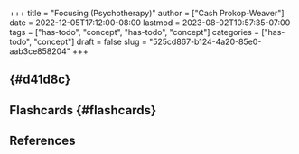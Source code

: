 +++
title = "Focusing (Psychotherapy)"
author = ["Cash Prokop-Weaver"]
date = 2022-12-05T17:12:00-08:00
lastmod = 2023-08-02T10:57:35-07:00
tags = ["has-todo", "concept", "has-todo", "concept"]
categories = ["has-todo", "concept"]
draft = false
slug = "525cd867-b124-4a20-85e0-aab3ce858204"
+++

##  {#d41d8c}


## Flashcards {#flashcards}

## References

<style>.csl-entry{text-indent: -1.5em; margin-left: 1.5em;}</style><div class="csl-bib-body">
</div>
